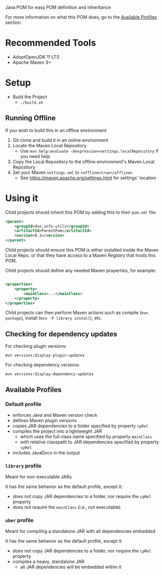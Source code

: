 Java POM for easy POM definition and inheritance

For more information on what this POM does, go to the [Available Profiles](#available-profiles) section.

# Recommended Tools

- AdoptOpenJDK 11 LTS
- Apache Maven 3+

# Setup

- Build the Project
    - `./build.sh`

## Running Offline

If you wish to build this in an offline environment

1. Git clone and build it in an online environment
2. Locate the Maven Local Repository
    - Use `mvn help:evaluate -Dexpression=settings.localRepository` if you need help
3. Copy the Local Repository to the offline environment's Maven Local Repository
4. Set your Maven `settings.xml` to `<offline>true</offline>`
    - See https://maven.apache.org/settings.html for settings' location

# Using it

Child projects should inherit this POM by adding this to their `pom.xml` file:

```xml
<parent>
    <groupId>dso.info.utils</groupId>
    <artifactId>ParentPom</artifactId>
    <version>0.1</version>
</parent>
```

Child projects should ensure this POM is either installed inside the Maven Local Repo, or that they have access to a Maven Registry that
hosts this POM.

Child projects should define any needed Maven properties, for example:

```xml

<properties>
    <property>
        <mainClass>...</mainClass>
    </property>
</properties>
```

Child projects can then perform Maven actions such as compile (`mvn package`), install (`mvn -P library install`), etc.

## Checking for dependency updates
For checking plugin versions:
```shell
mvn versions:display-plugin-updates
```

For checking dependency versions:
```shell
mvn versions:display-dependency-updates
```

## Available Profiles

### Default profile

- enforces Java and Maven version check
- defines Maven plugin versions
- copies JAR dependencies to a folder specified by property `cpRel`
- compiles the project into a lightweight JAR
    - which uses the full class name specified by property `mainClass`
    - with relative classpath to JAR dependencies specified by property `cpRel`
- includes JavaDocs in the output

### `library` profile

Meant for non-executable JARs.

It has the same behavior as the default profile, except it:

- does not copy JAR dependencies to a folder, nor require the `cpRel` property
- does not require the `mainClass` (i.e., not executable)

### `uber` profile

Meant for compiling a standalone JAR with all dependencies embedded

It has the same behavior as the default profile, except it:

- does not copy JAR dependencies to a folder, nor require the `cpRel` property
- compiles a heavy, standalone JAR
    - all JAR dependencies will be embedded within it
    